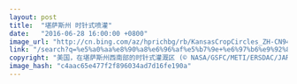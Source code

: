 ```yaml
---
layout: post
title:  "堪萨斯州 时针式喷灌"
date:   "2016-06-28 16:00:00 +0800"
image_url: "http://cn.bing.com/az/hprichbg/rb/KansasCropCircles_ZH-CN9416992875_1920x1080.jpg"
link: "/search?q=%e5%a0%aa%e8%90%a8%e6%96%af%e5%b7%9e+%e6%97%b6%e9%92%88%e5%bc%8f%e5%96%b7%e7%81%8c&form=pgbar1&mkt=zh-cn"
copyright: "美国，在堪萨斯州西南部的时针式灌溉区 (© NASA/GSFC/METI/ERSDAC/JAROS, and U.S./Japan ASTER Science Team)"
image_hash: "c4aac65e477f2f896034ad7d16fe190a"
---
```

